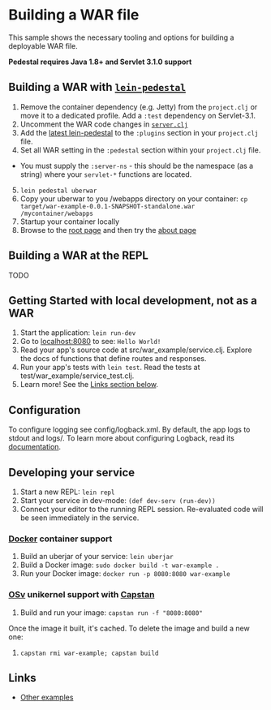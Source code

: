 # Building a WAR file

This sample shows the necessary tooling and options for building a deployable
WAR file.


**Pedestal requires Java 1.8+ and Servlet 3.1.0 support**


## Building a WAR with [`lein-pedestal`](https://github.com/ohpauleez/lein-pedestal)

1. Remove the container dependency (e.g. Jetty) from the `project.clj` or move
   it to a dedicated profile.  Add a `:test` dependency on Servlet-3.1.
2. Uncomment the WAR code changes in [`server.clj`](https://github.com/pedestal/pedestal/blob/master/samples/war-example/src/war_example/server.clj#L39-L53)
3. Add the [latest lein-pedestal](https://clojars.org/ohpauleez/lein-pedestal)
   to the `:plugins` section in your `project.clj` file.
4. Set all WAR setting in the `:pedestal` section within your `project.clj` file.
 * You must supply the `:server-ns` - this should be the namespace (as a string)
   where your `servlet-*` functions are located.
5. `lein pedestal uberwar`
6. Copy your uberwar to you /webapps directory on your container: `cp target/war-example-0.0.1-SNAPSHOT-standalone.war /mycontainer/webapps`
7. Startup your container locally
8. Browse to the [root page](http://127.0.0.1:8080/war-example-0.0.1-SNAPSHOT-standalone/)
   and then try the [about page](http://127.0.0.1:8080/war-example-0.0.1-SNAPSHOT-standalone/about)


## Building a WAR at the REPL

TODO

## Getting Started with local development, not as a WAR

1. Start the application: `lein run-dev`
2. Go to [localhost:8080](http://localhost:8080/) to see: `Hello World!`
3. Read your app's source code at src/war_example/service.clj. Explore the docs of functions
   that define routes and responses.
4. Run your app's tests with `lein test`. Read the tests at test/war_example/service_test.clj.
5. Learn more! See the [Links section below](#links).


## Configuration

To configure logging see config/logback.xml. By default, the app logs to stdout and logs/.
To learn more about configuring Logback, read its [documentation](http://logback.qos.ch/documentation.html).


## Developing your service

1. Start a new REPL: `lein repl`
2. Start your service in dev-mode: `(def dev-serv (run-dev))`
3. Connect your editor to the running REPL session.
   Re-evaluated code will be seen immediately in the service.

### [Docker](https://www.docker.com/) container support

1. Build an uberjar of your service: `lein uberjar`
2. Build a Docker image: `sudo docker build -t war-example .`
3. Run your Docker image: `docker run -p 8080:8080 war-example`

### [OSv](http://osv.io/) unikernel support with [Capstan](http://osv.io/capstan/)

1. Build and run your image: `capstan run -f "8080:8080"`

Once the image it built, it's cached.  To delete the image and build a new one:

1. `capstan rmi war-example; capstan build`


## Links
* [Other examples](https://github.com/pedestal/samples)

